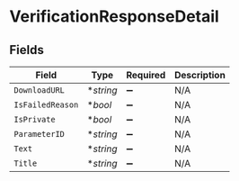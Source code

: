 # VerificationResponseDetail


## Fields

| Field              | Type               | Required           | Description        |
| ------------------ | ------------------ | ------------------ | ------------------ |
| `DownloadURL`      | **string*          | :heavy_minus_sign: | N/A                |
| `IsFailedReason`   | **bool*            | :heavy_minus_sign: | N/A                |
| `IsPrivate`        | **bool*            | :heavy_minus_sign: | N/A                |
| `ParameterID`      | **string*          | :heavy_minus_sign: | N/A                |
| `Text`             | **string*          | :heavy_minus_sign: | N/A                |
| `Title`            | **string*          | :heavy_minus_sign: | N/A                |